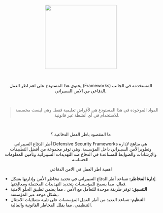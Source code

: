 <p style="text-align: center;">
	<img alt="" height="208" src="https://i.imgur.com/hHM0bQT.png" width="232" /></p>
<p style="text-align: center;">
	&nbsp;</p>
<p style="text-align: center;">
	يحتوي هذا المستودع على اهم اطر العمل (Frameworks) المستخدمة في الجانب الدفاعي من الامن السيبراني.</p>
<p style="text-align: center;">
	&nbsp;</p>
<blockquote>
	<p style="text-align: center;">
		المواد الموجودة في هذا المستودع هي لأغراض تعليمية فقط. وهي ليست مخصصة للاستخدام في أي أنشطة غير قانونية.</p>
</blockquote>
<p style="text-align: center;">
	&nbsp;</p>
<p style="text-align: center;">
	ما المقصود باطر العمل الدفاعية ؟</p>
<p style="text-align: center;">
	أطر الدفاع السيبراني Defensive Security Frameworks هي مناهج لإدارة وتطويرالأمن السيبراني داخل المؤسسة. وهي توفر مجموعة من أفضل التطبيقات والإرشادات والضوابط للمساعدة في الدفاع ضد التهديدات السيبرانية وتأمين المعلومات الحساسة.</p>
<p style="text-align: center;">
	اهمية اطر العمل في الامن الدفاعي</p>
<ul>
	<li>
		<strong>إدارة المخاطر:</strong> تساعد أطر الدفاع السيبراني في تحديد مخاطر الأمن وإدارتها بشكل فعال، مما يسمح للمؤسسات بتحديد التهديدات المحتملة ومعالجتها.</li>
	<li>
		<strong>التنسيق</strong>: توفر طريقة موحدة للتعامل مع الأمن ، مما يضمن تطبيق الحلو الأمنية بشكل موحد عبر المؤسسة.</li>
	<li>
		<strong>التنظيم</strong>: تساعد العديد من أطر العمل المؤسسات على تلبية متطلبات الامتثال التنظيمي، مما يقلل المخاطر القانونية والمالية.</li>
</ul>
<p>
	&nbsp;</p>

